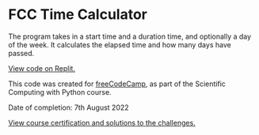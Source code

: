 # FCC Time Calculator
The program takes in a start time and a duration time, and optionally a day of the week. It calculates the elapsed time and how many days have passed.

[View code on Replit.](https://replit.com/@SA907/FCC-Arithmetic-Formatter?v=1)

This code was created for [freeCodeCamp](https://www.freecodecamp.org/), as part of the Scientific Computing with Python course.

Date of completion: 7th August 2022

[View course certification and solutions to the challenges.](https://www.freecodecamp.org/certification/SA9102/scientific-computing-with-python-v7)
